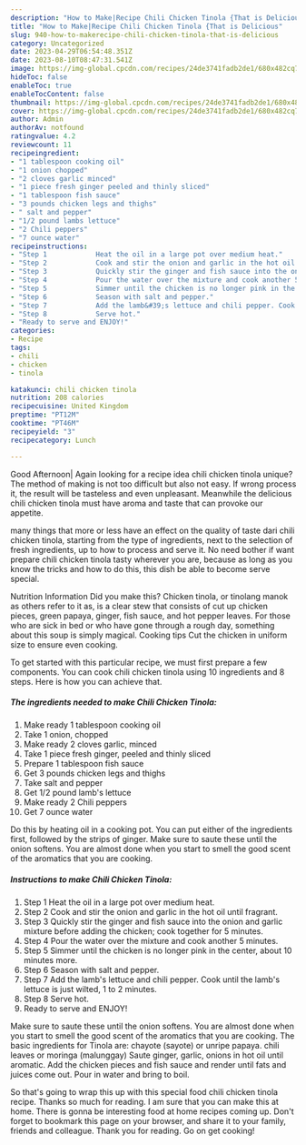 ```yaml
---
description: "How to Make|Recipe Chili Chicken Tinola {That is Delicious"
title: "How to Make|Recipe Chili Chicken Tinola {That is Delicious"
slug: 940-how-to-makerecipe-chili-chicken-tinola-that-is-delicious
category: Uncategorized
date: 2023-04-29T06:54:48.351Z
date: 2023-08-10T08:47:31.541Z
image: https://img-global.cpcdn.com/recipes/24de3741fadb2de1/680x482cq70/chili-chicken-tinola-recipe-main-photo.jpg
hideToc: false
enableToc: true
enableTocContent: false
thumbnail: https://img-global.cpcdn.com/recipes/24de3741fadb2de1/680x482cq70/chili-chicken-tinola-recipe-main-photo.jpg
cover: https://img-global.cpcdn.com/recipes/24de3741fadb2de1/680x482cq70/chili-chicken-tinola-recipe-main-photo.jpg
author: Admin
authorAv: notfound
ratingvalue: 4.2
reviewcount: 11
recipeingredient:
- "1 tablespoon cooking oil"
- "1 onion chopped"
- "2 cloves garlic minced"
- "1 piece fresh ginger peeled and thinly sliced"
- "1 tablespoon fish sauce"
- "3 pounds chicken legs and thighs"
- " salt and pepper"
- "1/2 pound lambs lettuce"
- "2 Chili peppers"
- "7 ounce water"
recipeinstructions:
- "Step 1            Heat the oil in a large pot over medium heat."
- "Step 2            Cook and stir the onion and garlic in the hot oil until fragrant."
- "Step 3            Quickly stir the ginger and fish sauce into the onion and garlic mixture before adding the chicken; cook together for 5 minutes."
- "Step 4            Pour the water over the mixture and cook another 5 minutes."
- "Step 5            Simmer until the chicken is no longer pink in the center, about 10 minutes more."
- "Step 6            Season with salt and pepper."
- "Step 7            Add the lamb&#39;s lettuce and chili pepper. Cook until the lamb&#39;s lettuce is just wilted, 1 to 2 minutes."
- "Step 8            Serve hot."
- "Ready to serve and ENJOY!"
categories:
- Recipe
tags:
- chili
- chicken
- tinola

katakunci: chili chicken tinola 
nutrition: 208 calories
recipecuisine: United Kingdom
preptime: "PT12M"
cooktime: "PT46M"
recipeyield: "3"
recipecategory: Lunch

---
```



Good Afternoon| Again looking for a recipe idea chili chicken tinola unique? The method of making is not too difficult but also not easy. If wrong process it, the result will be tasteless and even unpleasant. Meanwhile the delicious chili chicken tinola must have aroma and taste that can provoke our appetite.






many things that more or less have an effect on the quality of taste dari chili chicken tinola, starting from the type of ingredients, next to the selection of fresh ingredients, up to how to process and serve it. No need bother if want prepare chili chicken tinola tasty wherever you are, because as long as you know the tricks and how to do this, this dish be able to become serve special.


Nutrition Information Did you make this? Chicken tinola, or tinolang manok as others refer to it as, is a clear stew that consists of cut up chicken pieces, green papaya, ginger, fish sauce, and hot pepper leaves. For those who are sick in bed or who have gone through a rough day, something about this soup is simply magical. Cooking tips Cut the chicken in uniform size to ensure even cooking.


To get started with this particular recipe, we must first prepare a few components. You can cook chili chicken tinola using 10 ingredients and 8 steps. Here is how you can achieve that.

<!--inarticleads1-->

##### The ingredients needed to make Chili Chicken Tinola:

1. Make ready 1 tablespoon cooking oil
1. Take 1 onion, chopped
1. Make ready 2 cloves garlic, minced
1. Take 1 piece fresh ginger, peeled and thinly sliced
1. Prepare 1 tablespoon fish sauce
1. Get 3 pounds chicken legs and thighs
1. Take  salt and pepper
1. Get 1/2 pound lamb&#39;s lettuce
1. Make ready 2 Chili peppers
1. Get 7 ounce water


Do this by heating oil in a cooking pot. You can put either of the ingredients first, followed by the strips of ginger. Make sure to saute these until the onion softens. You are almost done when you start to smell the good scent of the aromatics that you are cooking. 

<!--inarticleads2-->

##### Instructions to make Chili Chicken Tinola:

1. Step 1            Heat the oil in a large pot over medium heat.
1. Step 2            Cook and stir the onion and garlic in the hot oil until fragrant.
1. Step 3            Quickly stir the ginger and fish sauce into the onion and garlic mixture before adding the chicken; cook together for 5 minutes.
1. Step 4            Pour the water over the mixture and cook another 5 minutes.
1. Step 5            Simmer until the chicken is no longer pink in the center, about 10 minutes more.
1. Step 6            Season with salt and pepper.
1. Step 7            Add the lamb&#39;s lettuce and chili pepper. Cook until the lamb&#39;s lettuce is just wilted, 1 to 2 minutes.
1. Step 8            Serve hot.
1. Ready to serve and ENJOY!

Make sure to saute these until the onion softens. You are almost done when you start to smell the good scent of the aromatics that you are cooking. The basic ingredients for Tinola are: chayote (sayote) or unripe papaya. chili leaves or moringa (malunggay) Saute ginger, garlic, onions in hot oil until aromatic. Add the chicken pieces and fish sauce and render until fats and juices come out. Pour in water and bring to boil. 

So that's going to wrap this up with this special food chili chicken tinola recipe. Thanks so much for reading. I am sure that you can make this at home. There is gonna be interesting food at home recipes coming up. Don't forget to bookmark this page on your browser, and share it to your family, friends and colleague. Thank you for reading. Go on get cooking!
